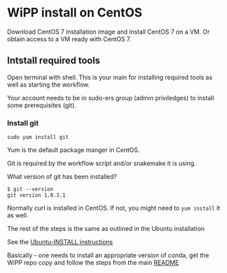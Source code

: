 # WiPP install on CentOS

Download CentOS 7 installation image and install CentOS 7 on a VM.
Or obtain access to a VM ready with CentOS 7.


## Intstall required tools

Open terminal with shell. This is your main for installing required tools as well as starting the workflow.

Your account needs to be in sudo-ers group (admin priviledges) to install some prerequisites (git).

### Install git

```
sudo yum install git
```
Yum is the default package manger in CentOS.

Git is required by the workflow script and/or snakemake it is using.

What version of git has been installed?
```
$ git --version
git version 1.8.3.1
```

Normally curl is installed in CentOS. If not, you might need to ``yum install`` it as well.

The rest of the steps is the same as outlined in the Ubuntu installation 

See the [Ubuntu-INSTALL instructions](./Ubuntu-INSTALL.md)

Basically - one needs to install an appropriate version of conda, get the WiPP repo copy and follow the steps from the main 
[README](../REAMDE.md)
